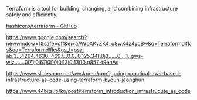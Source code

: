 


Terraform is a tool for building, changing, and combining infrastructure safely and efficiently.



[hashicorp/terraform - GitHub](https://github.com/hashicorp/terraform)





https://www.google.com/search?newwindow=1&safe=off&ei=aAWbXKvZK4_q8wX4z4yoBw&q=Terraformdlfks&oq=Terraformdlfks&gs_l=psy-ab.3...4264.4630..4697...0.0..0.125.341.0j3......0....1..gws-wiz.......0i71j0i67j0i10j0i13j0i13i10.g857-t9enAs

https://www.slideshare.net/awskorea/configuring-practical-aws-based-infrastructure-as-code-using-terraform-byoun-jeonghun

https://www.44bits.io/ko/post/terraform_introduction_infrastrucute_as_code



